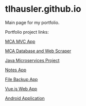 # tlhausler.github.io

Main page for my portfolio.

Portfolio project links:

[MCA MVC App](https://github.com/tlhausler/mca-mvc)

[MCA Database and Web Scraper](https://github.com/tlhausler/mca-db-web-scraper)

[Java Microservices Project](https://github.com/tlhausler/rpg-microservice)

[Notes App](https://github.com/tlhausler/notes-win-form)

[File Backup App](https://github.com/tlhausler/file-backup-app)

[Vue.js Web App](https://github.com/tlhausler/vue-rpg-web-app)

[Android Application](https://github.com/tlhausler/android-card-app)
